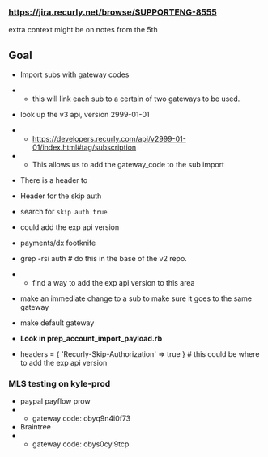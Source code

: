 ### https://jira.recurly.net/browse/SUPPORTENG-8555
extra context might be on notes from the 5th
## Goal
* Import subs with gateway codes
* * this will link each sub to a certain of two gateways to be used.

* look up the v3 api, version 2999-01-01
* * https://developers.recurly.com/api/v2999-01-01/index.html#tag/subscription
* * This allows us to add the gateway_code to the sub import

* There is a header to
* Header for the skip auth
* search for `skip auth true`
* could add the exp api version
* payments/dx  footknife
* grep -rsi auth     # do this in the base of the v2 repo.
* * find a way to add the exp api version to this area

* make an immediate change to a sub to make sure it goes to the same gateway
* make default gateway

* **Look in prep_account_import_payload.rb**
* headers = { 'Recurly-Skip-Authorization' => true } # this could be where to add the exp api version 

### MLS testing on kyle-prod
* paypal payflow prow
* * gateway code: obyq9n4i0f73
* Braintree
* * gateway code: obys0cyi9tcp